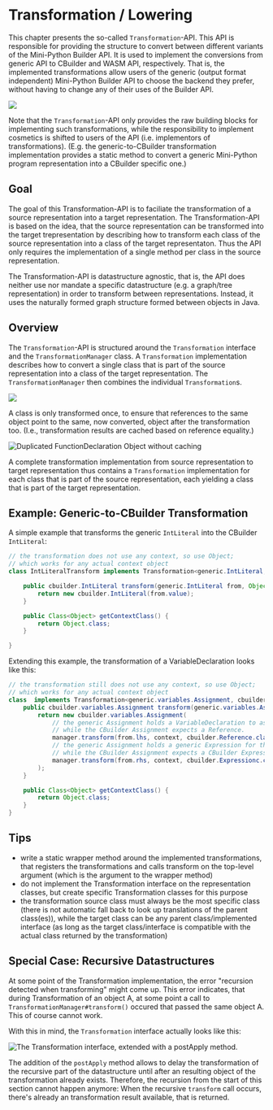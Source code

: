 # Transformation / Lowering

This chapter presents the so-called `Transformation`-API.
This API is responsible for providing the structure to convert between different variants of the Mini-Python Builder API.
It is used to implement the conversions from generic API to CBuilder and WASM API, respectively.
That is,
the implemented transformations allow users of the generic (output format independent) Mini-Python Builder API
to choose the backend they prefer,
without having to change any of their uses of the Builder API.

![](./builder-api-transformations.svg)

Note that the `Transformation`-API only provides the raw building blocks for implementing such transformations,
while the responsibility to implement cosmetics is shifted to users of the API (i.e. implementors of transformations).
(E.g. the generic-to-CBuilder transformation implementation provides a static method to convert a generic Mini-Python program representation
into a CBuilder specific one.)

<!--
Terminology:
- generic/cbuilder/wasm API
- cohesive set of classes forming representation, e.g. generic API or wasm API
- source representation (from)
- target representation (to)
- usage of transformation API to obtain a target representation from a source representation -> source-to-target-transformation, e.g. generic-to-wasm-transformation

Also:

- pitfalls:
    - input must always be most specific (output does not really matter - it supports automatic fallback to base class(es))

-->

## Goal

The goal of this Transformation-API is to faciliate the transformation
of a source representation into a target representation.
The Transformation-API is based on the idea,
that the source representation can be transformed into the target trepresentation by describing how to transform each class of the source representation into a class of the target representaton.
Thus the API only requires the implementation of a single method
per class in the source representation.

The Transformation-API is datastructure agnostic,
that is,
the API does neither use nor mandate a specific datastructure
(e.g. a graph/tree representation)
in order to transform between representations.
Instead, it uses the naturally formed graph structure formed between objects
in Java.

## Overview

<!--
- what happens in general?
- what is what? i.e., why these two, why two, what happens where?
    - transformation interface: how do I get class Z compatible with transformation goal from class A (which is part of the transformation 'origin?')
    - transformation manager: class A may internally use class B - that transformation shouldn't be implemented as part of A's transformation (DRY; e.g. C also uses B) - instead theres another transformation B->Y, that can be used from A
- a complete transformation implementation provides those transformation implementation for all possible
-->

The `Transformation`-API is structured around
the `Transformation` interface and the `TransformationManager` class.
A `Transformation` implementation describes how to convert
a single class that is part of the source representation
into a class of the target representation.
The `TransformationManager` then combines the individual
`Transformation`s.

![](./classes-transformation-api.svg)

A class is only transformed once,
to ensure that references to the same object
point to the same, now converted, object
after the transformation too.
(I.e., transformation results are cached based on reference equality.)

![Duplicated `FunctionDeclaration` Object without caching](./references-caching.svg)

A complete transformation implementation from source representation to target representation thus contains a `Transformation` implementation for each class that is part of the source representation,
each yielding a class that is part of the target representation.

## Example: Generic-to-CBuilder Transformation

A simple example that transforms the generic `IntLiteral` into the CBuilder `IntLiteral`:

```java
// the transformation does not use any context, so use Object;
// which works for any actual context object
class IntLiteralTransform implements Transformation<generic.IntLiteral, cbuilder.IntLiteral, Object> {

    public cbuilder.IntLiteral transform(generic.IntLiteral from, Object context, TransformationManager manager) {
        return new cbuilder.IntLiteral(from.value);
    }

    public Class<Object> getContextClass() {
        return Object.class;
    }

}
```

Extending this example, the transformation of a VariableDeclaration looks like this:

```java
// the transformation still does not use any context, so use Object;
// which works for any actual context object
class  implements Transformation<generic.variables.Assignment, cbuilder.variables.Assignment, Object> {
    public cbuilder.variables.Assignment transform(generic.variables.Assignment from, Object context, TransformationManager manager) {
        return new cbuilder.variables.Assignment(
            // the generic Assignment holds a VariableDeclaration to assign to,
            // while the CBuilder Assignment expects a Reference.
            manager.transform(from.lhs, context, cbuilder.Reference.class),
            // the generic Assignment holds a generic Expression for the value to assign,
            // while the CBuilder Assignment expects a CBuilder Expression.
            manager.transform(from.rhs, context, cbuilder.Expressionc.class)
        );
    }

    public Class<Object> getContextClass() {
        return Object.class;
    }
}
```

## Tips

- write a static wrapper method around the implemented transformations,
    that registers the transformations and calls transform on the top-level
    argument (which is the argument to the wrapper method)
- do not implement the Transformation interface on the representation classes,
    but create specific Transformation classes for this purpose
- the transformation source class must always be the most specific class
    (there is not automatic fall back to look up translations of the parent class(es)),
    while the target class can be any parent class/implemented interface (as long as the target class/interface is compatible with the actual class returned by the transformation)

## Special Case: Recursive Datastructures

At some point of the Transformation implementation,
the error "recursion detected when transforming" might come up.
This error indicates,
that during Transformation of an object A,
at some point a call to `TransformationManager#transform()` occured
that passed the same object A.
This of course cannot work.

With this in mind, the `Transformation` interface actually looks like this:

![The `Transformation` interface, extended with a `postApply` method.](./transformation-interface-postApply.svg)

The addition of the `postApply` method allows to delay
the transformation of the recursive part of the datastructure
until after an resulting object of the transformation
already exists.
Therefore, the recursion from the start of this section cannot happen anymore: When the recursive `transform` call occurs, there's already an transformation result available, that is returned.

